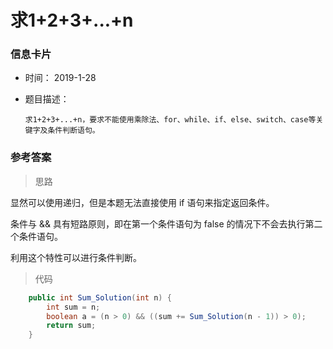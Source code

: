 # 求1+2+3+...+n 

### 信息卡片 

- 时间： 2019-1-28

- 题目描述：

  ```
  求1+2+3+...+n，要求不能使用乘除法、for、while、if、else、switch、case等关键字及条件判断语句。
  ```

    

### 参考答案

> 思路

显然可以使用递归，但是本题无法直接使用 if 语句来指定返回条件。

条件与 && 具有短路原则，即在第一个条件语句为 false 的情况下不会去执行第二个条件语句。

利用这个特性可以进行条件判断。




> 代码

```java
    public int Sum_Solution(int n) {
        int sum = n;
        boolean a = (n > 0) && ((sum += Sum_Solution(n - 1)) > 0);
        return sum;
    }
```





